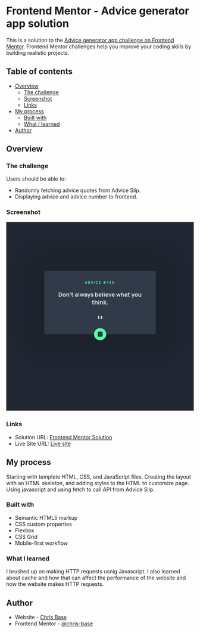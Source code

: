 # Frontend Mentor - Advice generator app solution

This is a solution to the [Advice generator app challenge on Frontend Mentor](https://www.frontendmentor.io/challenges/advice-generator-app-QdUG-13db). Frontend Mentor challenges help you improve your coding skills by building realistic projects.

## Table of contents

- [Overview](#overview)
  - [The challenge](#the-challenge)
  - [Screenshot](#screenshot)
  - [Links](#links)
- [My process](#my-process)
  - [Built with](#built-with)
  - [What I learned](#what-i-learned)
- [Author](#author)

## Overview

### The challenge

Users should be able to:

- Randomly fetching advice quotes from Advice Slip.
- Displaying advice and advice number to frontend.

### Screenshot

![](./public/Advice-Genertaor-App-screenshot.png)

### Links

- Solution URL: [Frontend Mentor Solution](https://www.frontendmentor.io/challenges/advice-generator-app-QdUG-13db/hub/advice-generator-app-DB4MONzJU)
- Live Site URL: [Live site](https://chris-base.github.io/advice-generator-app/)

## My process

Starting with templete HTML, CSS, and JavaScript files. Creating the layout with an HTML skeleton, and adding styles to the HTML to customize page. Using javascript and using fetch to call API from Advice Slip.

### Built with

- Semantic HTML5 markup
- CSS custom properties
- Flexbox
- CSS Grid
- Mobile-first workflow

### What I learned

I brushed up on making HTTP requests usnig Javascript. I also learned about cache and how that can affect the performance of the website and how the website makes HTTP requests.

## Author

- Website - [Chris Base](https://github.com/chris-base)
- Frontend Mentor - [@chris-base](https://www.frontendmentor.io/profile/chris-base)
